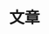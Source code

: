 ---
title: "文章"
menu:
  main:
    name: "📚文章"
    weight: 30
    #params:
    #  icon: "fas fa-book"
---